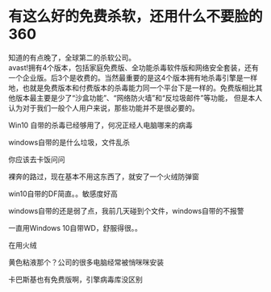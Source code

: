 # 有这么好的免费杀软，还用什么不要脸的360


知道的有点晚了，全球第二的杀软公司。<br />
avast!拥有4个版本，包括家庭免费版、全功能杀毒软件版和网络安全套装，还有一个企业版。后3个是收费的。当然最重要的是这4个版本拥有地杀毒引擎是一样地，也就是免费版本和付费版本的杀毒能力同一个平台下是一样的。免费版相比其他版本最主要是少了“沙盒功能”、“网络防火墙”和“反垃圾邮件”等功能， 但是本人认为对于我们一般个人用户来说，那些功能并不是很必要的。

Win10 自带的杀毒已经够用了，何况正经人电脑哪来的病毒

windows自带的是什么垃圾，文件乱杀

你应该去卡饭问问

裸奔的路过，现在基本不用这东西了，就安了一个火绒防弹窗

win10自带的DF简直。。敏感度好高

windows自带的还是弱了点，我前几天碰到个文件，windows自带的不报警

一直用Windows 10自带WD，舒服得很。。<img src="static/image/smiley/default/lol.gif" smilieid="12" border="0" alt="" />

在用火绒

黄色粘液那个？公司的很多电脑经常被悄咪咪安装

卡巴斯基也有免费版啊，引擎病毒库没区别
